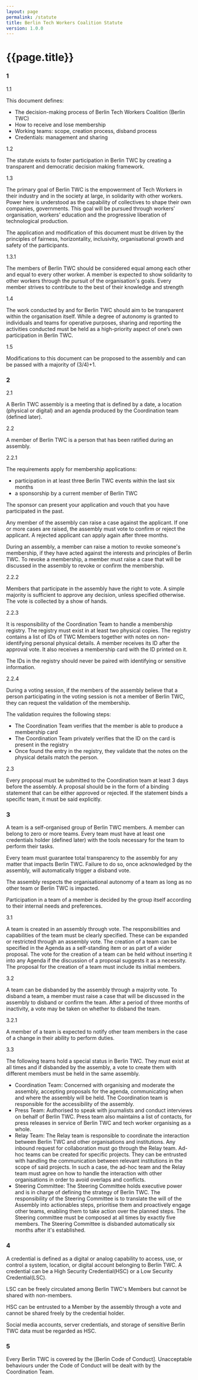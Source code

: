 ```yaml
---
layout: page
permalink: /statute
title: Berlin Tech Workers Coalition Statute
version: 1.0.0
---
```

#  {{page.title}}

### 1

1.1

This document defines:
* The decision-making process of Berlin Tech Workers Coalition (Berlin TWC)
* How to receive and lose membership
* Working teams: scope, creation process, disband process
* Credentials: management and sharing

1.2

The statute exists to foster participation in Berlin TWC by creating a transparent and democratic decision making framework.

1.3

The primary goal of Berlin TWC is the empowerment of Tech Workers in their industry and in the society at large, in solidarity with other workers. Power here is understood as the capability of collectives to shape their own companies, governments. This goal will be pursued through workers’ organisation, workers’ education and the progressive liberation of technological production.


The application and modification of this document must be driven by the principles of fairness, horizontality, inclusivity, organisational growth and safety of the participants.


1.3.1

The members of Berlin TWC should be considered equal among each other and equal to every other worker. A member is expected to show solidarity to other workers through the pursuit of the organisation's goals. Every member strives to contribute to the best of their knowledge and strength

1.4

The work conducted by and for Berlin TWC should aim to be transparent within the organisation itself. While a degree of autonomy is granted to individuals and teams for operative purposes, sharing and reporting the activities conducted must be held as a high-priority aspect of one’s own participation in Berlin TWC.

1.5

Modifications to this document can be proposed to the assembly and can be passed with a majority of (3/4)+1.

### 2

2.1

A Berlin TWC assembly is a meeting that is defined by a date, a location (physical or digital) and an agenda produced by the Coordination team (defined later).


2.2

A member of Berlin TWC is a person that has been ratified during an assembly.



2.2.1

The requirements apply for membership applications:

* participation in at least three Berlin TWC events within the last six months
* a sponsorship by a current member of Berlin TWC

The sponsor can present your application and vouch that you have participated in the past.

Any member of the assembly can raise a case against the applicant. If one or more cases are raised, the assembly must vote to confirm or reject the applicant. A rejected applicant can apply again after three months.

During an assembly, a member can raise a motion to revoke someone's membership, if they have acted against the interests and principles of Berlin TWC. To revoke a membership, a member must raise a case that will be discussed in the assembly to revoke or confirm the membership.

2.2.2

Members that participate in the assembly have the right to vote. A simple majority is sufficient to approve any decision, unless specified otherwise. The vote is collected by a show of hands.

2.2.3

It is responsibility of the Coordination Team to handle a membership registry. The registry must exist in at least two physical copies. The registry contains a list of IDs of TWC Members together with notes on non-identifying personal physical details. A member receives its ID after the approval vote. It also receives a membership card with the ID printed on it.

The IDs in the registry should never be paired with identifying or sensitive information.

2.2.4

During a voting session, if the members of the assembly believe that a person participating in the voting session is not a member of Berlin TWC, they can request the validation of the membership.

The validation requires the following steps:

* The Coordination Team verifies that the member is able to produce a membership card
* The Coordination Team privately verifies that the ID on the card is present in the registry
* Once found the entry in the registry, they validate that the notes on the physical details match the person.

2.3

Every proposal must be submitted to the Coordination team at least 3 days before the assembly. A proposal should be in the form of a binding statement that can be either approved or rejected. If the statement binds a specific team, it must be said explicitly.

### 3

A team is a self-organised group of Berlin TWC members. A member can belong to zero or more teams. Every team must have at least one credentials holder (defined later) with the tools necessary for the team to perform their tasks.

Every team must guarantee total transparency to the assembly for any matter that impacts Berlin TWC. Failure to do so, once acknowledged by the assembly, will automatically trigger a disband vote.

The assembly respects the organisational autonomy of a team as long as no other team or Berlin TWC is impacted.

Participation in a team of a member is decided by the group itself according to their internal needs and preferences.

3.1

A team is created in an assembly through vote. The responsibilities and capabilities of the team must be clearly specified. These can be expanded or restricted through an assembly vote. The creation of a team can be specified in the Agenda as a self-standing item or as part of a wider proposal. The vote for the creation of a team can be held without inserting it into any Agenda if the discussion of a proposal suggests it as a necessity. The proposal for the creation of a team must include its initial members.

 3.2

A team can be disbanded by the assembly through a majority vote. To disband a team, a member must raise a case that will be discussed in the assembly to disband or confirm the team. After a period of three months of inactivity, a vote may be taken on whether to disband the team.

3.2.1

A member of a team is expected to notify other team members in the case of a change in their ability to perform duties.

3.3

The following teams hold a special status in Berlin TWC. They must exist at all times and if disbanded by the assembly, a vote to create them with different members must be held in the same assembly.

* Coordination Team: Concerned with organising and moderate the assembly, accepting proposals for the agenda, communicating when and where the assembly will be held. The Coordination team is responsible for the accessibility of the assembly.
* Press Team: Authorised to speak with journalists and conduct interviews on behalf of Berlin TWC. Press team also maintains a list of contacts, for press releases in service of Berlin TWC and tech worker organising as a whole.
* Relay Team: The Relay team is responsible to coordinate the interaction between Berlin TWC and other organisations and institutions. Any inbound request for collaboration must go through the Relay team. Ad-hoc teams can be created for specific projects. They can be entrusted with handling the communication between relevant institutions in the scope of said projects. In such a case, the ad-hoc team and the Relay team must agree on how to handle the interaction with other organisations in order to avoid overlaps and conflicts.
* Steering Committee: The Steering Committee holds executive power and is in charge of defining the strategy of Berlin TWC. The responsibility of the Steering Committee is to translate the will of the Assembly into actionables steps, prioritise them and proactively engage other teams, enabling them to take action over the planned steps. The Steering committee must be composed at all times by exactly five members. The Steering Committee is disbanded automatically six months after it's established.


### 4

A credential is defined as a digital or analog capability to access, use, or control a system, location, or digital account belonging to Berlin TWC. A credential can be a High Security Credential(HSC) or a Low Security Credential(LSC).

LSC can be freely circulated among Berlin TWC's Members but cannot be shared with non-members.

HSC can be entrusted to a Member by the assembly through a vote and cannot be shared freely by the credential holder.

Social media accounts, server credentials, and storage of sensitive Berlin TWC data must be regarded as HSC.


### 5

Every Berlin TWC is covered by the [Berlin Code of Conduct]. Unacceptable behaviours under the Code of Conduct will be dealt with by the Coordination Team.
